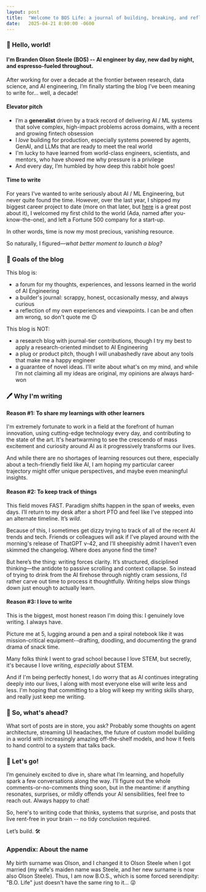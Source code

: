 ```yaml
---
layout: post
title:  "Welcome to BOS Life: a journal of building, breaking, and reflecting on intelligent systems"
date:   2025-04-21 8:00:00 -0600
---
```


### 👋 Hello, world!

#### I'm Branden Olson Steele (BOS) -- AI engineer by day, new dad by night, and espresso-fueled throughout.
After working for over a decade at the frontier between research, data science, and AI engineering, I’m finally starting the blog I’ve been meaning to write for... well, a decade!

#### Elevator pitch

- I’m a **generalist** driven by a track record of delivering AI / ML systems that solve complex, high-impact problems across domains, with a recent and growing fintech obsession
- I _love_ building for production, especially systems powered by agents, GenAI, and LLMs that are ready to meet the real world
- I'm lucky to have learned from world-class engineers, scientists, and mentors, who have showed me why pressure is a privilege
- And every day, I’m humbled by how deep this rabbit hole goes!


#### Time to write

For years I've wanted to write seriously about AI / ML Engineering, but never quite found the time.
However, over the last year, I shipped my biggest career project to date (more on that later, but [here](https://medium.com/workday-engineering/customer-aware-job-description-generation-8201cb045b46) is a great post about it), I welcomed my first child to the world (Ada, named after you-know-the-one), and left a Fortune 500 company for a start-up.

In other words, time is now my most precious, vanishing resource.

So naturally, I figured—_what better moment to launch a blog?_


### 🥅 Goals of the blog

This blog is:
* a forum for my thoughts, experiences, and lessons learned in the world of AI Engineering
* a builder's journal: scrappy, honest, occasionally messy, and always curious
* a reflection of my own experiences and viewpoints. I can be and often am wrong, so don't quote me 😉

This blog is NOT:
* a research blog with journal-tier contributions, though I try my best to apply a research-oriented mindset to AI Engineering
* a plug or product pitch, though I will unabashedly rave about any tools that make me a happy engineer
* a guarantee of novel ideas. I'll write about what's on my mind, and while I’m not claiming all my ideas are original, my opinions are always hard-won

### 🖊️ Why I'm writing

#### Reason \#1: To share my learnings with other learners

I'm extremely fortunate to work in a field at the forefront of human innovation, using cutting-edge technology every day, and contributing to the state of the art.
It's heartwarming to see the crescendo of mass excitement and curiosity around AI as it progressively transforms our lives.

And while there are no shortages of learning resources out there, especially about a tech-friendly field like AI, I am hoping my particular career trajectory might offer unique perspectives, and maybe even meaningful insights.



#### Reason \#2: To keep track of things

This field moves FAST.
Paradigm shifts happen in the span of weeks, even days.
I’ll return to my desk after a short PTO and feel like I’ve stepped into an alternate timeline.
It’s _wild_.

Because of this, I sometimes get dizzy trying to track of all of the recent AI trends and tech.
Friends or colleagues will ask if I've played around with the morning's release of ThatGPT v-42, and I’ll sheepishly admit I haven’t even skimmed the changelog.
Where does anyone find the time?

But here’s the thing: writing forces clarity.
It’s structured, disciplined thinking—the antidote to passive scrolling and context collapse.
So instead of trying to drink from the AI firehose through nightly cram sessions, I’d rather carve out time to process it thoughtfully.
Writing helps slow things down just enough to actually learn.



#### Reason \#3: I love to write

This is the biggest, most honest reason I'm doing this: I genuinely love writing.
I always have.

Picture me at 5, lugging around a pen and a spiral notebook like it was mission-critical equipment--drafting, doodling, and documenting the grand drama of snack time.

Many folks think I went to grad school because I love STEM, but secretly, it's because I love writing, _especially_ about STEM.

And if I'm being perfectly honest, I do worry that as AI continues integrating deeply into our lives, I along with most everyone else will write less and less.
I'm hoping that committing to a blog will keep my writing skills sharp, and really just keep me writing.


### 👀 So, what's ahead?

What sort of posts are in store, you ask?
Probably some thoughts on agent architecture, streaming UI headaches, the future of custom model building in a world with increasingly amazing off-the-shelf models, and how it feels to hand control to a system that talks back.


### 🚀 Let's go!


I’m genuinely excited to dive in, share what I’m learning, and hopefully spark a few conversations along the way.
I’ll figure out the whole comments-or-no-comments thing soon, but in the meantime: if anything resonates, surprises, or mildly offends your AI sensibilities, feel free to reach out.
Always happy to chat!

So, here's to writing code that thinks, systems that surprise, and posts that live rent-free in your brain -- no tidy conclusion required.

Let’s build. 🛠️ 


### Appendix: About the name

My birth surname was Olson, and I changed it to Olson Steele when I got married (my wife's maiden name was Steele, and her new surname is now also Olson Steele).
Thus, I am now B.O.S., which is some forced serendipity: "B.O. Life" just doesn't have the same ring to it... 😜



[jekyll-docs]: https://jekyllrb.com/docs/home
[jekyll-gh]:   https://github.com/jekyll/jekyll
[jekyll-talk]: https://talk.jekyllrb.com/
